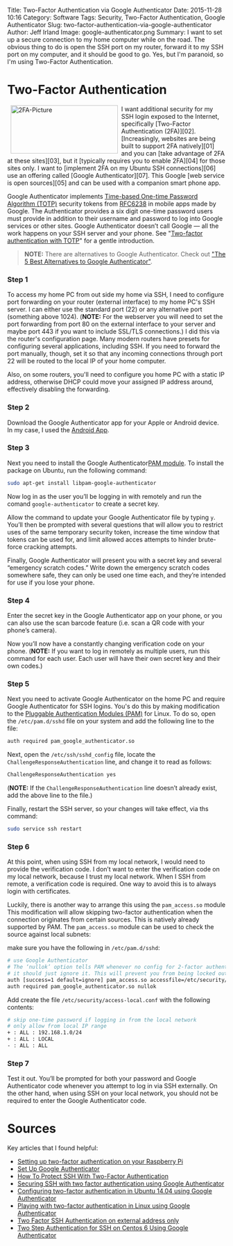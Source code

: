 Title: Two-Factor Authentication via Google Authenticator
Date: 2015-11-28 10:16
Category: Software
Tags: Security, Two-Factor Authentication, Google Authenticator
Slug: two-factor-authentication-via-google-authenticator
Author: Jeff Irland
Image: google-authenticator.png
Summary: I want to set up a secure connection to my home computer while on the road.  The obvious thing to do is open the SSH port on my router, forward it to my SSH port on my computer, and it should be good to go.  Yes, but I'm paranoid, so I'm using Two-Factor Authentication.

# Two-Factor Authentication
<div style="float: left">
    <a href="http://security.stackexchange.com/questions/41939/two-step-vs-two-factor-authentication-is-there-a-difference">
        <img class="img-rounded" style="margin: 0px 8px; width: 247px; height: 111px" title="Strictly speaking, Google Authenticator is a Two STEP Authentication methodology. Never the less, it is close too it.  This implementation pragmatically require the phone, the 2nd factor." alt="2FA-Picture" src="{filename}/images/two-factor-authentication.png" />
    </a>
</div>
I want additional security for my SSH login exposed to the Internet,
specifically [Two-Factor Authentication (2FA)][02].
[Increasingly, websites are being built to support 2FA natively][01]
and you can [take advantage of 2FA at these sites][03],
but it [typically requires you to enable 2FA][04] for those sites only.
I want to [implement 2FA on my Ubuntu SSH connections][06]
use an offering called [Google Authenticator][07].
This Google [web service is open sources][05] and can be used with a companion smart phone app.

Google Authenticator implements [Time-based One-time Password Algorithm (TOTP)][10]
security tokens from [RFC6238][11] in mobile apps made by Google.
The Authenticator provides a six digit one-time password users must provide
in addition to their username and password to log into Google services or other sites.
Google Authenticator doesn’t call Google — all the work happens on your SSH server and your phone.
See "[Two-factor authentication with TOTP][15]" for a gentle introduction.

>**NOTE:** There are alternatives to Google Authenticator.
>Check out ["The 5 Best Alternatives to Google Authenticator"][16].

### Step 1
To access my home PC from out side my home via SSH,
I need to configure port forwarding on your router (external interface)
to my home PC's SSH server.
I can either use the standard port (22) or any alternative port (something above 1024).
(**NOTE:** For the webserver you will need to set the port forwarding from port 80
on the external interface to your server and maybe port 443 if you want to include SSL/TLS connections.)
I did this via the router's configuration page.
Many modern routers have presets for configuring several applications, including SSH.
If you need to forward the port manually, though,
set it so that any incoming connections through port 22
will be routed to the local IP of your home computer.

Also, on some routers,
you'll need to configure you home PC with a static IP address,
otherwise DHCP could move your assigned IP address around,
effectively disabling the forwarding.

### Step 2
Download the Google Authenticator app for your Apple or Android device.
In my case, I used the [Android App][09].

### Step 3
Next you need to install the Google Authenticator[PAM module][08].
To install the package on Ubuntu, run the following command:

```bash
sudo apt-get install libpam-google-authenticator
```
Now log in as the user you’ll be logging in with remotely
and run the comand `google-authenticator` to create a secret key.

Allow the command to update your Google Authenticator file by typing `y`.
You’ll then be prompted with several questions that will allow you to
restrict uses of the same temporary security token,
increase the time window that tokens can be used for,
and limit allowed acces attempts to hinder brute-force cracking attempts.

Finally, Google Authenticator will present you with a secret key
and several “emergency scratch codes.”
Write down the emergency scratch codes somewhere safe,
they can only be used one time each,
and they’re intended for use if you lose your phone.

### Step 4
Enter the secret key in the Google Authenticator app on your phone,
or you can also use the scan barcode feature (i.e. scan a QR code with your phone’s camera).

Now you’ll now have a constantly changing verification code on your phone.
(**NOTE:** If you want to log in remotely as multiple users,
run this command for each user.
Each user will have their own secret key and their own codes.)

### Step 5
Next you need to activate Google Authenticator on the home PC
and require Google Authenticator for SSH logins.
You's do this by making modification to the [Pluggable Authentication Modules (PAM)][12]
for Linux.
To do so, open the `/etc/pam.d/sshd` file on your system
and add the following line to the file:

```bash
auth required pam_google_authenticator.so
```
Next, open the `/etc/ssh/sshd_config` file,
locate the `ChallengeResponseAuthentication` line,
and change it to read as follows:

```bash
ChallengeResponseAuthentication yes
```

(**NOTE:** If the `ChallengeResponseAuthentication` line doesn’t already exist,
add the above line to the file.)

Finally, restart the SSH server, so your changes will take effect, via ths command:

```bash
sudo service ssh restart
```

### Step 6
At this point, when using SSH from my local network,
I would need to provide the verification code.
I don’t want to enter the verification code on my local network,
because I trust my local network.
When I SSH from remote, a verification code is required.
One way to avoid this is to always login with certificates.

Luckily, there is another way to arrange this using the `pam_access.so` module
This modification will allow skipping two-factor authentication
when the connection originates from certain sources.
This is natively already supported by PAM.
The `pam_access.so` module can be used to check the source against local subnets:

make sure you have the following in `/etc/pam.d/sshd`:

```bash
# use Google Authenticator
# The ‘nullok’ option tells PAM whenever no config for 2-factor authentication is found,
# it should just ignore it. This will prevent you from being locked out.
auth [success=1 default=ignore] pam_access.so accessfile=/etc/security/access-local.conf
auth required pam_google_authenticator.so nullok
```

Add create the file `/etc/security/access-local.conf` with the following contents:

```bash
# skip one-time password if logging in from the local network
# only allow from local IP range
+ : ALL : 192.168.1.0/24
+ : ALL : LOCAL
- : ALL : ALL
```

### Step 7
Test it out.
You’ll be prompted for both your password and
Google Authenticator code whenever you attempt to log in via SSH externally.
On the other hand, when using SSH on your local network,
you should not be required to enter the Google Authenticator code.

# Sources
Key articles that I found helpful:

* [Setting up two-factor authentication on your Raspberry Pi](https://www.blogdot.tv/setting-up-two-factor-authentication-on-your-raspberry-pi/)
* [Set Up Google Authenticator](http://kb.mailchimp.com/integrations/other-integrations/set-up-google-authenticator)
* [How To Protect SSH With Two-Factor Authentication](https://www.digitalocean.com/community/tutorials/how-to-protect-ssh-with-two-factor-authentication)
* [Securing SSH with two factor authentication using Google Authenticator](https://www.linux.com/community/blogs/133-general-linux/783135-securing-ssh-with-two-factor-authentication-using-google-authenticator)
* [Configuring two-factor authentication in Ubuntu 14.04 using Google Authenticator](http://wiki.vps.net/vps-net-features/cloud-servers/configuring-two-factor-authentication-in-ubuntu-14-04-using-google-authenticator/)
* [Playing with two-factor authentication in Linux using Google Authenticator][13]
* [Two Factor SSH Authentication on external address only][14]
* [Two Step Authentication for SSH on Centos 6 Using Google Authenticator](http://blog.nowherelan.com/2014/01/04/two-step-authentication-for-ssh-on-centos-6-using-google-authenticator/)



[01]:https://twofactorauth.org/
[02]:http://www.cnet.com/news/two-factor-authentication-what-you-need-to-know-faq/
[03]:http://lifehacker.com/5938565/heres-everywhere-you-should-enable-two-factor-authentication-right-now?disableinsets=on&utm_expid=66866090-49.VYy4WCNHSyuP6EmjnM93MQ.2&utm_referrer=https%3A%2F%2Fwww.google.com%2F
[04]:http://www.cnet.com/how-to/how-to-enable-two-factor-authentication-on-popular-sites/
[05]:https://github.com/google/google-authenticator
[06]:http://www.howtogeek.com/121650/how-to-secure-ssh-with-google-authenticators-two-factor-authentication/
[07]:http://www.google.com/landing/2step/
[08]:http://tldp.org/HOWTO/User-Authentication-HOWTO/x115.html
[09]:https://play.google.com/store/apps/details?id=com.google.android.apps.authenticator2
[10]:https://en.wikipedia.org/wiki/Time-based_One-time_Password_Algorithm
[11]:https://tools.ietf.org/html/rfc6238
[12]:http://tldp.org/HOWTO/User-Authentication-HOWTO/x115.html
[13]:http://blog.remibergsma.com/2013/06/08/playing-with-two-facor-authentication-in-linux-using-google-authenticator/
[14]:http://serverfault.com/questions/518802/two-factor-ssh-authentication-on-external-address-only
[15]:https://medium.com/@n.moretto/two-factor-authentication-with-totp-ccc5f828b6df
[16]:https://www.makeuseof.com/tag/5-best-alternatives-google-authenticator/
